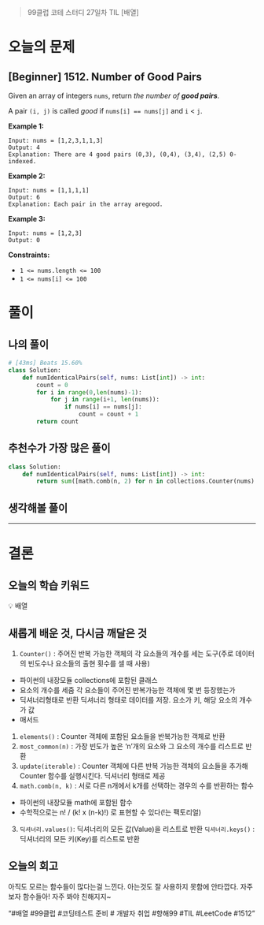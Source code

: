 > 99클럽 코테 스터디 27일차 TIL [배열]
> 

# 오늘의 문제

## [Beginner] 1512. Number of Good Pairs

Given an array of integers `nums`, return *the number of **good pairs***.

A pair `(i, j)` is called *good* if `nums[i] == nums[j]` and `i` < `j`.

**Example 1:**

```
Input: nums = [1,2,3,1,1,3]
Output: 4
Explanation: There are 4 good pairs (0,3), (0,4), (3,4), (2,5) 0-indexed.

```

**Example 2:**

```
Input: nums = [1,1,1,1]
Output: 6
Explanation: Each pair in the array aregood.

```

**Example 3:**

```
Input: nums = [1,2,3]
Output: 0

```

**Constraints:**

- `1 <= nums.length <= 100`
- `1 <= nums[i] <= 100`

# 풀이

## 나의 풀이

```python
# [43ms] Beats 15.60%
class Solution:
    def numIdenticalPairs(self, nums: List[int]) -> int:
        count = 0
        for i in range(0,len(nums)-1):
            for j in range(i+1, len(nums)):
                if nums[i] == nums[j]:
                    count = count + 1
        return count
```

## 추천수가 가장 많은 풀이

```python
class Solution:
    def numIdenticalPairs(self, nums: List[int]) -> int:
        return sum([math.comb(n, 2) for n in collections.Counter(nums).values()])      
```

## 생각해볼 풀이

---

# 결론

## 오늘의 학습 키워드

<aside>
💡 배열

</aside>

## 새롭게 배운 것, 다시금 깨달은 것

1. `Counter()` : 주어진 반복 가능한 객체의 각 요소들의 개수를 세는 도구(주로 데이터의 빈도수나 요소들의 출현 횟수를 셀 때 사용)
- 파이썬의 내장모듈 collections에 포함된 클래스
- 요소의 개수를 세줌
    각 요소들이 주어진 반복가능한 객체에 몇 번 등장했는가
- 딕셔너리형태로 반환
    딕셔너리 형태로 데이터를 저장. 요소가 키, 해당 요소의 개수가 값
- 매서드
1. `elements()` : Counter 객체에 포함된 요소들을 반복가능한 객체로 반환
2. `most_common(n)` : 가장 빈도가 높은 ‘n’개의 요소와 그 요소의 개수를 리스트로 반환
3. `update(iterable)` : Counter 객체에 다른 반복 가능한 객체의 요소들을 추가해 Counter 함수를 실행시킨다.
딕셔너리 형태로 제공
2. `math.comb(n, k)` : 서로 다른 n개에서 k개를 선택하는 경우의 수를 반환하는 함수
- 파이썬의 내장모듈 math에 포함된 함수
- 수학적으로는 n! / (k! x (n-k)!) 로 표현할 수 있다(!는 팩토리얼)
3. `딕셔너리.values()`: 딕셔너리의 모든 값(Value)을 리스트로 반환
`딕셔너리.keys()` : 딕셔너리의 모든 키(Key)를 리스트로 반환

## 오늘의 회고

아직도 모르는 함수들이 많다는걸 느낀다. 아는것도 잘 사용하지 못함에 안타깝다.
자주 보자 함수들아! 자주 봐야 친해지지~

“#배열 #99클럽 #코딩테스트 준비 # 개발자 취업 #항해99 #TIL #LeetCode #1512”